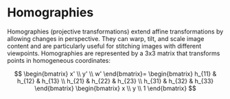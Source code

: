 # Homographies

Homographies (projective transformations) extend affine transformations by allowing changes in perspective. They can warp, tilt, and scale image content and are particularly useful for stitching images with different viewpoints. Homographies are represented by a 3x3 matrix that transforms points in homogeneous coordinates:

$$
\begin{bmatrix}
x' \\
y' \\
w'
\end{bmatrix}=
\begin{bmatrix}
h_{11} & h_{12} & h_{13} \\
h_{21} & h_{22} & h_{23} \\
h_{31} & h_{32} & h_{33}
\end{bmatrix}
\begin{bmatrix}
x \\
y \\
1
\end{bmatrix}
$$
